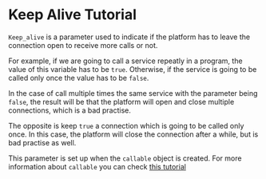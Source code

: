 # Keep Alive Tutorial

`Keep_alive` is a parameter used to indicate if the platform has to leave the connection open to receive more
calls or not.

For example, if we are going to call a service repeatly in a program, the value of this variable has to be `true`.
Otherwise, if the service is going to be called only once the value has to be `false`.

In the case of call multiple times the same service with the parameter being `false`, the result will be that the 
platform will open and close multiple connections, which is a bad practise.

The opposite is keep `true` a connection which is going to be called only once. In this case, the platform will close 
the connection after a while, but is bad practise as well. 

This parameter is set up when the `callable` object is created. 
For more information about `callable` you can check [this tutorial](../callable/README.md) 
